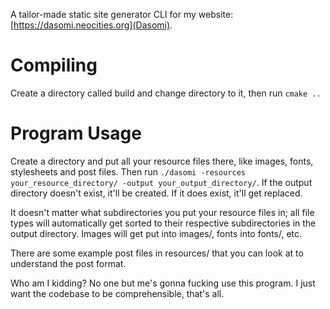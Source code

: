 A tailor-made static site generator CLI for my website: [https://dasomi.neocities.org](Dasomi).

# Compiling

Create a directory called build and change directory to it, then run `cmake ..`

# Program Usage

Create a directory and put all your resource files there, like images, fonts, stylesheets and post files.
Then run `./dasomi -resources your_resource_directory/ -output your_output_directory/`. If the output
directory doesn't exist, it'll be created. If it does exist, it'll get replaced.

It doesn't matter what subdirectories you put your resource files in; all file types will automatically get sorted
to their respective subdirectories in the output directory. Images will get put into images/, fonts into fonts/, etc.

There are some example post files in resources/ that you can look at to understand the post format.

Who am I kidding? No one but me's gonna fucking use this program. I just want the codebase to be comprehensible,
that's all.
